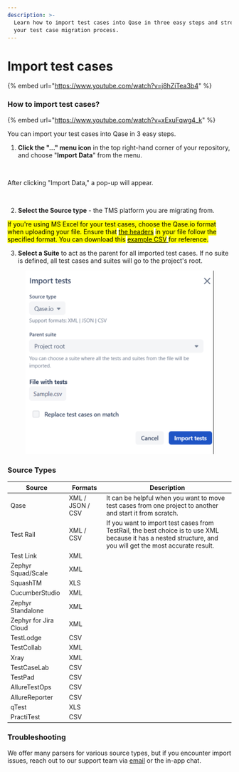 ```yaml
---
description: >-
  Learn how to import test cases into Qase in three easy steps and streamline
  your test case migration process.
---
```


# Import test cases

{% embed url="https://www.youtube.com/watch?v=j8hZiTea3b4" %}

### How to import test cases?



{% embed url="https://www.youtube.com/watch?v=xExuFqwg4_k" %}

You can import your test cases into Qase in 3 easy steps.

1. **Click the "..." menu icon** in the top right-hand corner of your repository, and choose "**Import Data**" from the menu.

<figure><img src="https://qase.intercom-attachments-7.com/i/o/595244819/d859f668c89fe20f335dc4ed/loNtdZKbSQeE0ndtXVDrWf_Mg1tPv8rznQJhMIdMh7c5gg9sE0JkcaB6a61gBWcDE5A4KvlkYGWWwbj_iDAo4lNJG4cnlAwYkcqhPso7bQyr6jf4z3JG-QMhPdsKihpjZVeQNgsvmTv9WwaY5FcToE2GDD_6qBABs7Ukn8OmiZM0CMgrwds-N1vJaw" alt=""><figcaption></figcaption></figure>

After clicking "Import Data," a pop-up will appear.

<figure><img src="https://qase.intercom-attachments-7.com/i/o/595244899/c5bc5f60b5c3354762080a09/l1jggqTM7nZy7_WOxipsI-sJ_e4keNGwlcYLHW1xI1txg0iJqa_0402qyOSCElecwKUrX-u6Al4k0uGlOk_tC1UgLIXTQb1CXEAvFhkMIb1tfk3eZ-UCV_sSieZLN3xxnKXTGLx2mMbF8fVDpv8ifwjXMAu3a0YXgh-IWJL1YxG_u9vAXugNlUUSig" alt=""><figcaption></figcaption></figure>

2. **Select the Source type** - the TMS platform you are migrating from.

&#x20;<mark style="background-color:yellow;">If you're using MS Excel for your test cases, choose the Qase.io format when uploading your file. Ensure that</mark> [<mark style="background-color:yellow;">the headers</mark>](https://drive.google.com/file/d/1LZL0Zg2GRMOyn8TsXv-hGsuO4m6pXuxI/view?usp=drive\_link) <mark style="background-color:yellow;">in your file follow the specified format. You can download this</mark> [<mark style="background-color:yellow;">example CSV</mark> ](https://drive.google.com/file/d/1ZWEBZHNtkJZWnvNcMoNoR-mOznp-8Ahd/view)<mark style="background-color:yellow;">for reference.</mark>&#x20;

3. **Select a Suite** to act as the parent for all imported test cases. If no suite is defined, all test cases and suites will go to the project's root.

<figure><img src="../../../.gitbook/assets/Screenshot 2023-12-04 at 3.16.07 PM.png" alt=""><figcaption></figcaption></figure>

### Source Types

| Source                | Formats          | Description                                                                                                                                                 |
| --------------------- | ---------------- | ----------------------------------------------------------------------------------------------------------------------------------------------------------- |
| Qase                  | XML / JSON / CSV | It can be helpful when you want to move test cases from one project to another and start it from scratch.                                                   |
| Test Rail             | XML / CSV        | If you want to import test cases from TestRail, the best choice is to use XML because it has a nested structure, and you will get the most accurate result. |
| Test Link             | XML              |                                                                                                                                                             |
| Zephyr Squad/Scale    | XML              |                                                                                                                                                             |
| SquashTM              | XLS              |                                                                                                                                                             |
| CucumberStudio        | XML              |                                                                                                                                                             |
| Zephyr Standalone     | XML              |                                                                                                                                                             |
| Zephyr for Jira Cloud | XML              |                                                                                                                                                             |
| TestLodge             | CSV              |                                                                                                                                                             |
| TestCollab            | XML              |                                                                                                                                                             |
| Xray                  | XML              |                                                                                                                                                             |
| TestCaseLab           | CSV              |                                                                                                                                                             |
| TestPad               | CSV              |                                                                                                                                                             |
| AllureTestOps         | CSV              |                                                                                                                                                             |
| AllureReporter        | CSV              |                                                                                                                                                             |
| qTest                 | XLS              |                                                                                                                                                             |
| PractiTest            | CSV              |                                                                                                                                                             |

### Troubleshooting <a href="#h_117d219698" id="h_117d219698"></a>

We offer many parsers for various source types, but if you encounter import issues, reach out to our support team via [email](mailto:support@qase.io) or the in-app chat.
